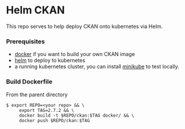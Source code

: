 # Helm CKAN

This repo serves to help deploy CKAN onto kubernetes via Helm.

### Prerequisites
- [docker](https://docs.docker.com/install/) if you want to build your own CKAN image
- [helm](https://github.com/kubernetes/helm#install) to deploy to kubernetes
- a running kubernetes cluster, you can install [minikube](https://kubernetes.io/docs/tasks/tools/install-minikube/) to test locally.

### Build Dockerfile
From the parent directory
```
$ export REPO=<your repo> && \
     export TAG=2.7.2 && \
     docker build -t $REPO/ckan:$TAG docker/ && \
     docker push $REPO/ckan:$TAG
```
